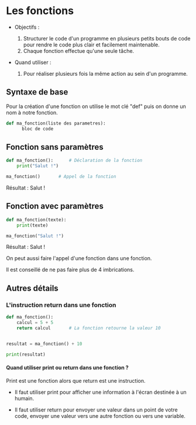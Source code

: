 # Les fonctions

- Objectifs :
	1. 	Structurer le code d'un programme en plusieurs petits bouts de code pour rendre le code plus clair et facilement maintenable.
	2. 	Chaque fonction effectue qu'une seule tâche.

- Quand utiliser :
	1. Pour réaliser plusieurs fois la même action au sein d'un programme.

## Syntaxe de base

Pour la création d'une fonction on utilise le mot clé "def" puis on donne un nom à notre fonction.

```Python
def ma_fonction(liste des parametres):
      bloc de code

```

## Fonction sans paramètres

```Python
def ma_fonction():		# Déclaration de la fonction
	print("Salut !")

ma_fonction()		# Appel de la fonction

```
Résultat : Salut !

## Fonction avec paramètres

```Python
def ma_fonction(texte):
	print(texte)

ma_fonction("Salut !")

```

Résultat : Salut !

On peut aussi faire l'appel d'une fonction dans une fonction.

Il est conseillé de ne pas faire plus de 4 imbrications.

## Autres détails

### L'instruction return dans une fonction

```Python
def ma_fonction():
    calcul = 5 + 5
    return calcul		# La fonction retourne la valeur 10


resultat = ma_fonction() + 10

print(resultat)

```

#### Quand utiliser print ou return dans une fonction ?

Print est une fonction alors que return est une instruction.

* Il faut utiliser print pour afficher une information à l'écran destinée à un humain.

* Il faut utiliser return pour envoyer une valeur dans un point de votre code, envoyer une valeur vers une autre fonction ou vers une variable.



